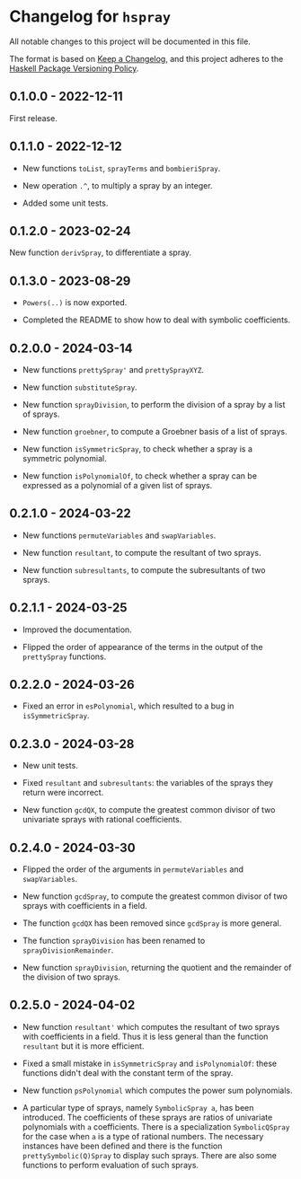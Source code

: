 # Changelog for `hspray`

All notable changes to this project will be documented in this file.

The format is based on [Keep a Changelog](https://keepachangelog.com/en/1.0.0/),
and this project adheres to the
[Haskell Package Versioning Policy](https://pvp.haskell.org/).


## 0.1.0.0 - 2022-12-11

First release.


## 0.1.1.0 - 2022-12-12

* New functions `toList`, `sprayTerms` and `bombieriSpray`.

* New operation `.^`, to multiply a spray by an integer.

* Added some unit tests.


## 0.1.2.0 - 2023-02-24

New function `derivSpray`, to differentiate a spray.


## 0.1.3.0 - 2023-08-29

* `Powers(..)` is now exported.

* Completed the README to show how to deal with symbolic coefficients.


## 0.2.0.0 - 2024-03-14

* New functions `prettySpray'` and `prettySprayXYZ`.

* New function `substituteSpray`.

* New function `sprayDivision`, to perform the division of a spray by a list of sprays.

* New function `groebner`, to compute a Groebner basis of a list of sprays.

* New function `isSymmetricSpray`, to check whether a spray is a symmetric polynomial.

* New function `isPolynomialOf`, to check whether a spray can be expressed as a polynomial of a given list of sprays.


## 0.2.1.0 - 2024-03-22

* New functions `permuteVariables` and `swapVariables`.

* New function `resultant`, to compute the resultant of two sprays.

* New function `subresultants`, to compute the subresultants of two sprays.


## 0.2.1.1 - 2024-03-25

* Improved the documentation.

* Flipped the order of appearance of the terms in the output of the `prettySpray` functions.


## 0.2.2.0 - 2024-03-26

* Fixed an error in `esPolynomial`, which resulted to a bug in `isSymmetricSpray`.


## 0.2.3.0 - 2024-03-28

* New unit tests.

* Fixed `resultant` and `subresultants`: the variables of the sprays they return were incorrect.

* New function `gcdQX`, to compute the greatest common divisor of two univariate sprays with rational coefficients.


## 0.2.4.0 - 2024-03-30

* Flipped the order of the arguments in `permuteVariables` and `swapVariables`.

* New function `gcdSpray`, to compute the greatest common divisor of two sprays with coefficients in a field. 

* The function `gcdQX` has been removed since `gcdSpray` is more general.

* The function `sprayDivision` has been renamed to `sprayDivisionRemainder`.

* New function `sprayDivision`, returning the quotient and the remainder of the division of two sprays.


## 0.2.5.0 - 2024-04-02

* New function `resultant'` which computes the resultant of two sprays with coefficients in a field. 
Thus it is less general than the function `resultant` but it is more efficient. 

* Fixed a small mistake in `isSymmetricSpray` and `isPolynomialOf`: these functions didn't deal with 
the constant term of the spray.

* New function `psPolynomial` which computes the power sum polynomials.

* A particular type of sprays, namely `SymbolicSpray a`, has been introduced. The coefficients of these 
sprays are ratios of univariate polynomials with `a` coefficients. There is a specialization 
`SymbolicQSpray` for the case when `a` is a type of rational numbers. The necessary instances have 
been defined and there is the function `prettySymbolic(Q)Spray` to display such sprays. There are also 
some functions to perform evaluation of such sprays.